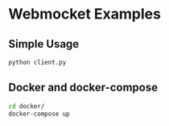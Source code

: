 # Webmocket Examples

## Simple Usage
```bash
python client.py
```

## Docker and docker-compose
```bash
cd docker/
docker-compose up
```
